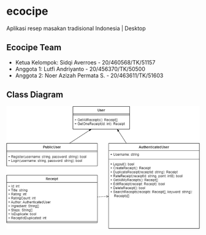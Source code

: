 # ecocipe
Aplikasi resep masakan tradisional Indonesia | Desktop

## Ecocipe Team
- Ketua Kelompok: Sidqi Averroes - 20/460568/TK/51157
- Anggota 1: Lutfi Andriyanto - 20/456370/TK/50500
- Anggota 2: Noer Azizah Permata S. - 20/463611/TK/51603


## Class Diagram
![Ecocipe Class Diagram](/images/Ecocipe-Class-Diagram.png)

